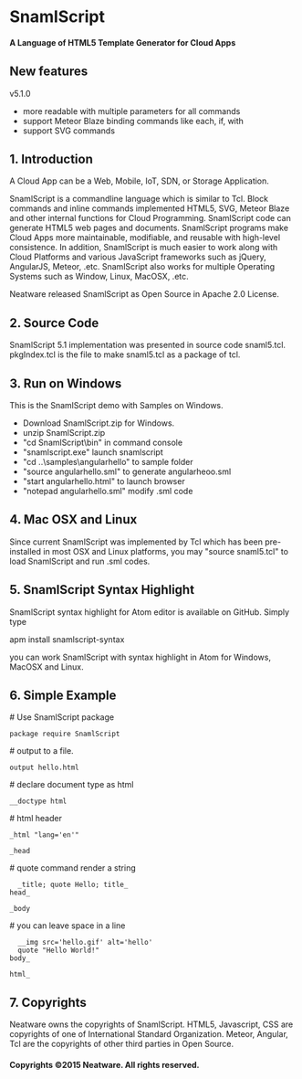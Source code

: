 # SnamlScript

#### A Language of HTML5 Template Generator for Cloud Apps

## New features

v5.1.0
* more readable with multiple parameters for all commands
* support Meteor Blaze binding commands like each, if, with
* support SVG commands

## 1. Introduction

A Cloud App can be a Web, Mobile, IoT, SDN, or Storage Application.

SnamlScript is a commandline language which is similar to Tcl. Block commands and inline commands implemented HTML5, SVG, Meteor Blaze and other internal functions for Cloud Programming. SnamlScript code can generate HTML5 web pages and documents. SnamlScript programs make Cloud Apps more maintainable, modifiable, and reusable with high-level consistence. In addition, SnamlScript is much easier to work along with Cloud Platforms and various JavaScript frameworks such as jQuery, AngularJS, Meteor, .etc. SnamlScript also works for multiple Operating Systems such as Window, Linux, MacOSX, .etc.

Neatware released SnamlScript as Open Source in Apache 2.0 License.

## 2. Source Code

SnamlScript 5.1 implementation was presented in source code snaml5.tcl. pkgIndex.tcl is the file to make snaml5.tcl as a package of tcl.

## 3. Run on Windows

This is the SnamlScript demo with Samples on Windows.

- Download SnamlScript.zip for Windows.
- unzip SnamlScript.zip
- "cd SnamlScript\bin" in command console
- "snamlscript.exe" launch snamlscript
- "cd ..\samples\angularhello" to sample folder
- "source angularhello.sml" to generate angularheoo.sml
- "start angularhello.html" to launch browser
- "notepad angularhello.sml" modify .sml code

## 4. Mac OSX and Linux

Since current SnamlScript was implemented by Tcl which has been pre-installed in most OSX and Linux platforms, you may "source snaml5.tcl" to load SnamlScript and run .sml codes.

## 5. SnamlScript Syntax Highlight

SnamlScript syntax highlight for Atom editor is available on GitHub. Simply type

 apm install snamlscript-syntax

you can work SnamlScript with syntax highlight in Atom for Windows, MacOSX and Linux.

## 6. Simple Example

\# Use SnamlScript package

    package require SnamlScript

\# output to a file.

    output hello.html

\# declare document type as html

    __doctype html

\# html header

    _html "lang='en'"

    _head

\# quote command render a string

      _title; quote Hello; title_
    head_

    _body

\# you can leave space in a line

      __img src='hello.gif' alt='hello'
      quote "Hello World!"
    body_

    html_

## 7. Copyrights

Neatware owns the copyrights of SnamlScript. HTML5, Javascript, CSS are copyrights of one of International Standard Organization. Meteor, Angular, Tcl are the copyrights of other third parties in Open Source.

#### Copyrights &copy;2015 Neatware. All rights reserved.
